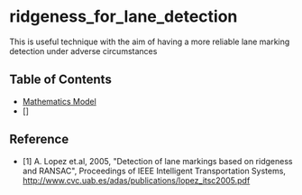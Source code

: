 # ridgeness_for_lane_detection
This is useful technique with the aim of having a more reliable lane marking detection under adverse circumstances
## **Table of Contents**
- [Mathematics Model](#mathematics-model)
- []

## **Reference**
- [1] A. Lopez et.al, 2005, "Detection of lane markings based on ridgeness and RANSAC", Proceedings of IEEE Intelligent Transportation Systems, http://www.cvc.uab.es/adas/publications/lopez_itsc2005.pdf